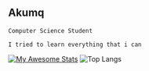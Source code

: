 

<!--
**akumq/akumq** is a ✨ _special_ ✨ repository because its `README.md` (this file) appears on your GitHub profile.

-->
## Akumq
 ```
Computer Science Student 

I tried to learn everything that i can

```
[![My Awesome Stats](https://awesome-github-stats.azurewebsites.net/user-stats/Akuma?cardType=level&theme=github-dark&preferLogin=true&Text=DDD2D2&Ring=DD2727)](https://git.io/awesome-stats-card)
![Top Langs](https://github-readme-stats.vercel.app/api/top-langs/?username=akumq&langs_count=8)

